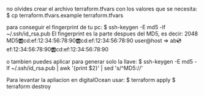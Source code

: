 no olvides crear el archivo terraform.tfvars
con los valores que se necesita: 
$ cp terraform.tfvars.example terraform.tfvars

para conseguir el fingerprint de tu pc:
$ ssh-keygen -E md5 -lf ~/.ssh/id_rsa.pub
El fingerprint es la parte despues del MD5, es decir:
2048 MD5:ab:cd:ef:12:34:56:78:90:ab:cd:ef:12:34:56:78:90 user@host => ab:cd:ef:12:34:56:78:90:ab:cd:ef:12:34:56:78:90

o tambien puedes aplicar para generar solo la llave:
$ ssh-keygen -E md5 -lf ~/.ssh/id_rsa.pub | awk '{print $2}' | sed 's/^MD5://'


Para levantar la apliacion en digitalOcean usar:
$ terraform apply
$ terraform destroy


